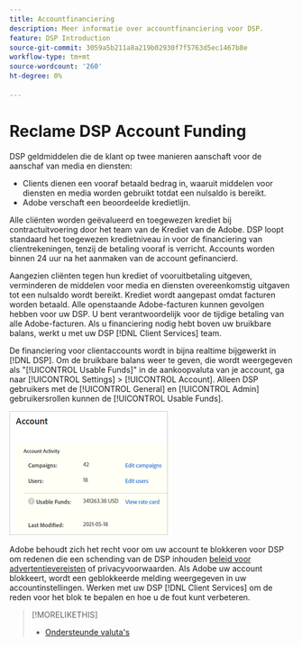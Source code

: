 ```yaml
---
title: Accountfinanciering
description: Meer informatie over accountfinanciering voor DSP.
feature: DSP Introduction
source-git-commit: 3059a5b211a8a219b02930f7f5763d5ec1467b8e
workflow-type: tm+mt
source-wordcount: '260'
ht-degree: 0%

---
```


# Reclame DSP Account Funding

DSP geldmiddelen die de klant op twee manieren aanschaft voor de aanschaf van media en diensten:

* Clients dienen een vooraf betaald bedrag in, waaruit middelen voor diensten en media worden gebruikt totdat een nulsaldo is bereikt.
* Adobe verschaft een beoordeelde kredietlijn.

Alle cliënten worden geëvalueerd en toegewezen krediet bij contractuitvoering door het team van de Krediet van de Adobe. DSP loopt standaard het toegewezen kredietniveau in voor de financiering van clientrekeningen, tenzij de betaling vooraf is verricht. Accounts worden binnen 24 uur na het aanmaken van de account gefinancierd.

Aangezien cliënten tegen hun krediet of vooruitbetaling uitgeven, verminderen de middelen voor media en diensten overeenkomstig uitgaven tot een nulsaldo wordt bereikt. Krediet wordt aangepast omdat facturen worden betaald. Alle openstaande Adobe-facturen kunnen gevolgen hebben voor uw DSP. U bent verantwoordelijk voor de tijdige betaling van alle Adobe-facturen. Als u financiering nodig hebt boven uw bruikbare balans, werkt u met uw DSP [!DNL Client Services] team.

De financiering voor clientaccounts wordt in bijna realtime bijgewerkt in [!DNL DSP]. Om de bruikbare balans weer te geven, die wordt weergegeven als &quot;[!UICONTROL Usable Funds]&quot; in de aankoopvaluta van je account, ga naar [!UICONTROL Settings] > [!UICONTROL Account]. Alleen DSP gebruikers met de [!UICONTROL General] en [!UICONTROL Admin] gebruikersrollen kunnen de [!UICONTROL Usable Funds].

![Bruikbare fondsen voor een rekening](/help/dsp/assets/account-usable-funds.png)

Adobe behoudt zich het recht voor om uw account te blokkeren voor DSP om redenen die een schending van de DSP inhouden [beleid voor advertentievereisten](/help/policies/ad-requirements-policy.md) of privacyvoorwaarden. Als Adobe uw account blokkeert, wordt een geblokkeerde melding weergegeven in uw accountinstellingen. Werken met uw DSP [!DNL Client Services] om de reden voor het blok te bepalen en hoe u de fout kunt verbeteren.

>[!MORELIKETHIS]
>
>* [Ondersteunde valuta&#39;s](/help/dsp/currency.md)

